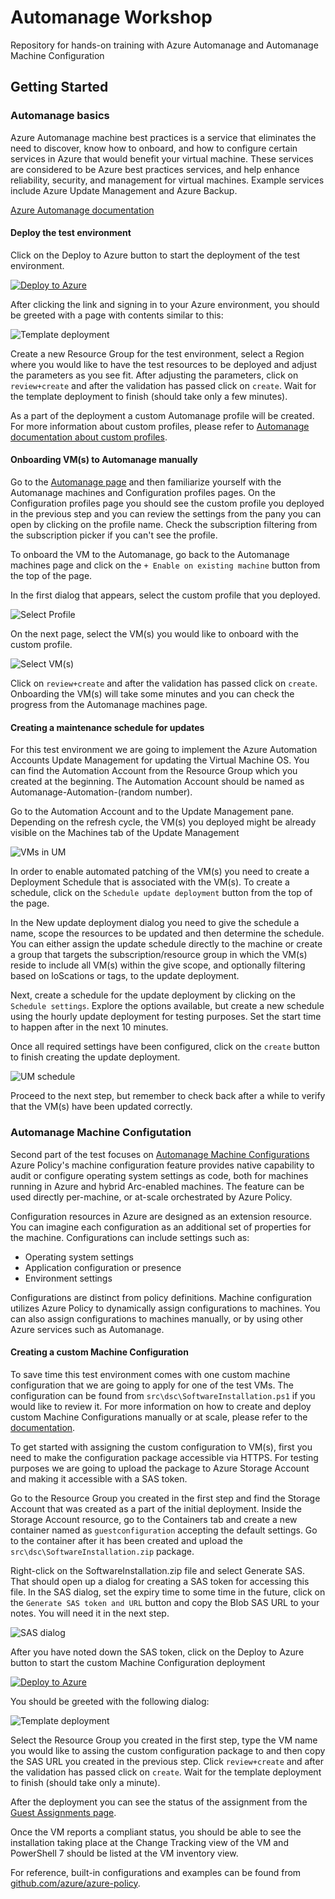 # Automanage Workshop

Repository for hands-on training with Azure Automanage and Automanage Machine Configuration

## Getting Started

### Automanage basics

Azure Automanage machine best practices is a service that eliminates the need to discover, know how to onboard, and how to configure certain services in Azure that would benefit your virtual machine. These services are considered to be Azure best practices services, and help enhance reliability, security, and management for virtual machines. Example services include Azure Update Management and Azure Backup.

[Azure Automanage documentation](https://learn.microsoft.com/en-us/azure/automanage/)

#### Deploy the test environment

Click on the Deploy to Azure button to start the deployment of the test environment.

[![Deploy to Azure](https://aka.ms/deploytoazurebutton)](https://portal.azure.com/#create/Microsoft.Template/uri/https://raw.githubusercontent.com/ghostme/AutoManageWorkshop/main/src/guestConfigurationCustom.json)

After clicking the link and signing in to your Azure environment, you should be greeted with a page with contents similar to this:

![Template deployment](.img/basics_1.png)

Create a new Resource Group for the test environment, select a Region where you would like to have the test resources to be deployed and adjust the parameters as you see fit. After adjusting the parameters, click on `review+create` and after the validation has passed click on `create`. Wait for the template deployment to finish (should take only a few minutes).

As a part of the deployment a custom Automanage profile will be created. For more information about custom profiles, please refer to [Automanage documentation about custom profiles](https://learn.microsoft.com/en-us/azure/automanage/virtual-machines-custom-profile).

#### Onboarding VM(s) to Automanage manually

Go to the [Automanage page](https://portal.azure.com/#view/Microsoft_Azure_AutomanagedVirtualMachines/AutomanageMenuBlade/~/overview) and then familiarize yourself with the Automanage machines and Configuration profiles pages. On the Configuration profiles page you should see the custom profile you deployed in the previous step and you can review the settings from the pany you can open by clicking on the profile name. Check the subscription filtering from the subscription picker if you can't see the profile.

To onboard the VM to the Automanage, go back to the Automanage machines page and click on the `+ Enable on existing machine` button from the top of the page.

In the first dialog that appears, select the custom profile that you deployed.

![Select Profile](.img/basics_2.png)

On the next page, select the VM(s) you would like to onboard with the custom profile.

![Select VM(s)](.img/basics_3.png)

Click on `review+create` and after the validation has passed click on `create`. Onboarding the VM(s) will take some minutes and you can check the progress from the Automanage machines page.

#### Creating a maintenance schedule for updates

For this test environment we are going to implement the Azure Automation Accounts Update Management for updating the Virtual Machine OS. You can find the Automation Account from the Resource Group which you created at the beginning. The Automation Account should be named as Automanage-Automation-(random number).

Go to the Automation Account and to the Update Management pane. Depending on the refresh cycle, the VM(s) you deployed might be already visible on the Machines tab of the Update Management

![VMs in UM](.img/basics_4.png)

In order to enable automated patching of the VM(s) you need to create a Deployment Schedule that is associated with the VM(s). To create a schedule, click on the `Schedule update deployment` button from the top of the page.

In the New update deployment dialog you need to give the schedule a name, scope the resources to be updated and then determine the schedule. You can either assign the update schedule directly to the machine or create a group that targets the subscription/resource group in which the VM(s) reside to include all VM(s) within the give scope, and optionally filtering based on loScations or tags, to the update deployment.

Next, create a schedule for the update deployment by clicking on the `Schedule settings`. Explore the options available, but create a new schedule using the hourly update deployment for testing purposes. Set the start time to happen after in the next 10 minutes.

Once all required settings have been configured, click on the `create` button to finish creating the update deployment.

![UM schedule](.img/basics_5.png)

Proceed to the next step, but remember to check back after a while to verify that the VM(s) have been updated correctly.

### Automanage Machine Configutation

Second part of the test focuses on [Automanage Machine Configurations](https://learn.microsoft.com/en-us/azure/governance/machine-configuration/) Azure Policy's machine configuration feature provides native capability to audit or configure operating system settings as code, both for machines running in Azure and hybrid Arc-enabled machines. The feature can be used directly per-machine, or at-scale orchestrated by Azure Policy.

Configuration resources in Azure are designed as an extension resource. You can imagine each configuration as an additional set of properties for the machine. Configurations can include settings such as:

- Operating system settings
- Application configuration or presence
- Environment settings

Configurations are distinct from policy definitions. Machine configuration utilizes Azure Policy to dynamically assign configurations to machines. You can also assign configurations to machines manually, or by using other Azure services such as Automanage.

#### Creating a custom Machine Configuration

To save time this test environment comes with one custom machine configuration that we are going to apply for one of the test VMs. The configuration can be found from `src\dsc\SoftwareInstallation.ps1` if you would like to review it. For more information on how to create and deploy custom Machine Configurations manually or at scale, please refer to the [documentation](https://learn.microsoft.com/en-us/azure/governance/machine-configuration/machine-configuration-create-setup).

To get started with assigning the custom configuration to VM(s), first you need to make the configuration package accessible via HTTPS. For testing purposes we are going to upload the package to Azure Storage Account and making it accessible with a SAS token.

Go to the Resource Group you created in the first step and find the Storage Account that was created as a part of the initial deployment. Inside the Storage Account resource, go to the Containers tab and create a new container named as `guestconfiguration` accepting the default settings. Go to the container after it has been created and upload the `src\dsc\SoftwareInstallation.zip` package. 

Right-click on the SoftwareInstallation.zip file and select Generate SAS. That should open up a dialog for creating a SAS token for accessing this file. In the SAS dialog, set the expiry time to some time in the future, click on the `Generate SAS token and URL` button and copy the Blob SAS URL to your notes. You will need it in the next step.

![SAS dialog](.img/basics_6.png)

After you have noted down the SAS token, click on the Deploy to Azure button to start the custom Machine Configuration deployment 

[![Deploy to Azure](https://aka.ms/deploytoazurebutton)](https://portal.azure.com/#create/Microsoft.Template/uri/https%3A%2F%2Fraw.githubusercontent.com%2Fm-puolitaival%2FAutomanageWorkshop%2Fmain%2Fsrc%2FguestConfigurationCustom.json)

You should be greeted with the following dialog:

![Template deployment](.img/basics_7.png)

Select the Resource Group you created in the first step, type the VM name you would like to assing the custom configuration package to and then copy the SAS URL you created in the previous step. Click `review+create` and after the validation has passed click on `create`. Wait for the template deployment to finish (should take only a minute).

After the deployment you can see the status of the assignment from the [Guest Assignments page](https://portal.azure.com/#view/HubsExtension/BrowseResource/resourceType/Microsoft.Compute%2FvirtualMachines%2Fproviders%2FguestConfigurationAssignments). 

Once the VM reports a compliant status, you should be able to see the installation taking place at the Change Tracking view of the VM and PowerShell 7 should be listed at the VM inventory view.

For reference, built-in configurations and examples can be found from [github.com/azure/azure-policy](https://github.com/Azure/azure-policy/tree/master/samples/GuestConfiguration/package-samples/configurations).
